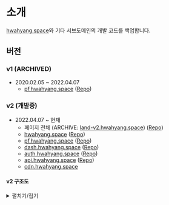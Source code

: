 # 소개

[hwahyang.space](https://hwahyang.space)와 기타 서브도메인의 개발 코드를 백업합니다.

## 버전

### v1 (ARCHIVED)

- 2020.02.05 ~ 2022.04.07
  - [pf.hwahyang.space](https://pf-v1.hwahyang.space) ([Repo](https://github.com/hwahyang-space/v1_Portfolio))

### v2 (개발중)

- 2022.04.07 ~ 현재
  - 페이지 전체 (ARCHIVE: [land-v2.hwahyang.space](https://land-v2.hwahyang.space)) ([Repo](https://github.com/hwahyang-space/v2_ComingSoon))
  - [hwahyang.space](https://hwahyang.space) ([Repo](https://github.com/hwahyang-space/v2_Main))
  - [pf.hwahyang.space](https://pf.hwahyang.space) ([Repo](https://github.com/hwahyang-space/v2_Portfolio))
  - [dash.hwahyang.space](https://dash.hwahyang.space) ([Repo](https://github.com/hwahyang-space/v2_DashBoard))
  - [auth.hwahyang.space](https://auth.hwahyang.space) ([Repo](https://github.com/hwahyang-space/v2_Authentication))
  - [api.hwahyang.space](https://api.hwahyang.space) ([Repo](https://github.com/hwahyang-space/v2_Api))
  - [cdn.hwahyang.space](https://cdn.hwahyang.space)

#### v2 구조도

<details>
  <summary>펼치기/접기</summary>

&nbsp;
![hspace_v2_Flow.png](./hspace_v2_Flow.png)
</details>
